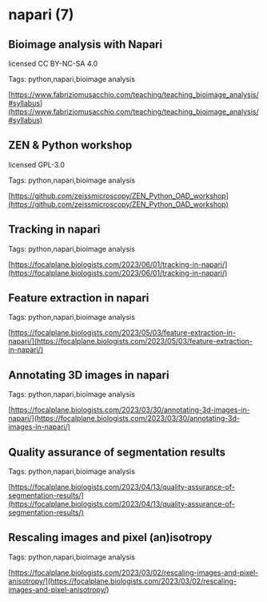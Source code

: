 # napari (7)
## Bioimage analysis with Napari
licensed CC BY-NC-SA 4.0


Tags: python,napari,bioimage analysis

[https://www.fabriziomusacchio.com/teaching/teaching_bioimage_analysis/#syllabus](https://www.fabriziomusacchio.com/teaching/teaching_bioimage_analysis/#syllabus)

## ZEN & Python workshop
licensed GPL-3.0


Tags: python,napari,bioimage analysis

[https://github.com/zeissmicroscopy/ZEN_Python_OAD_workshop](https://github.com/zeissmicroscopy/ZEN_Python_OAD_workshop)

## Tracking in napari



Tags: python,napari,bioimage analysis

[https://focalplane.biologists.com/2023/06/01/tracking-in-napari/](https://focalplane.biologists.com/2023/06/01/tracking-in-napari/)

## Feature extraction in napari



Tags: python,napari,bioimage analysis

[https://focalplane.biologists.com/2023/05/03/feature-extraction-in-napari/](https://focalplane.biologists.com/2023/05/03/feature-extraction-in-napari/)

## Annotating 3D images in napari



Tags: python,napari,bioimage analysis

[https://focalplane.biologists.com/2023/03/30/annotating-3d-images-in-napari/](https://focalplane.biologists.com/2023/03/30/annotating-3d-images-in-napari/)

## Quality assurance of segmentation results



Tags: python,napari,bioimage analysis

[https://focalplane.biologists.com/2023/04/13/quality-assurance-of-segmentation-results/](https://focalplane.biologists.com/2023/04/13/quality-assurance-of-segmentation-results/)

## Rescaling images and pixel (an)isotropy



Tags: python,napari,bioimage analysis

[https://focalplane.biologists.com/2023/03/02/rescaling-images-and-pixel-anisotropy/](https://focalplane.biologists.com/2023/03/02/rescaling-images-and-pixel-anisotropy/)

